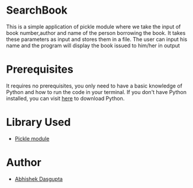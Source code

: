 # SearchBook

This is a simple application of pickle module where we take the input of book number,author and name of the person borrowing the book.
It takes these parameters as input and stores them in a file. The user can input his name and the program will display the book issued to him/her in output
# Prerequisites

It requires no prerequisites, you only need to have a basic knowledge of Python and how to run the code in your terminal.
If you don't have Python installed, you can visit [here](https://www.python.org/downloads/) to download Python.

# Library Used

* [Pickle module](https://docs.python.org/3/library/pickle.html)

# Author
* [Abhishek Dasgupta](https://github.com/abhishekgit03)

